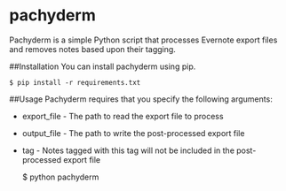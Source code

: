 pachyderm
===
Pachyderm is a simple Python script that processes Evernote export files and removes notes based upon their tagging.

##Installation
You can install pachyderm using pip.

    $ pip install -r requirements.txt

##Usage
Pachyderm requires that you specify the following arguments:

* export_file - The path to read the export file to process
* output_file - The path to write the post-processed export file
* tag - Notes tagged with this tag will not be included in the post-processed export file


    $ python pachyderm <export file> <output file> <tag>

